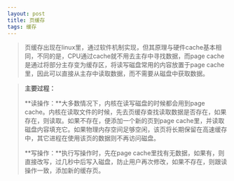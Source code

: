 ```yaml
---
layout: post
title: 页缓存
tags: 缓存
---
```


> 页缓存出现在linux里，通过软件机制实现，但其原理与硬件cache基本相同，不同的是，CPU通过cache就不用去主存中寻找数据，而page cache是通过将部分主存变为缓存区，将读写磁盘常用的内容放置于page cache里，因此可以直接从主存中读取数据，而不需要从磁盘中获取数据。

> **主要过程：**
>
> **读操作：**大多数情况下，内核在读写磁盘的时候都会用到page cache。内核在读取文件的时候，先去页缓存查找读取数据是否存在，如果存在，则读取。如果不存在，便添加一个新的页到page cache里，并读取磁盘内容填充它。如果物理内存空间足够空闲，该页将长期保留在高速缓存中，其它进程在使用该页的数据则不再访问磁盘。
>
> **写操作：**执行写操作时，先在page cache里找有无数据，如果有，则直接改写，过几秒中后写入磁盘，防止用户再次修改，如果不存在，则跟读操作一致，添加新的缓存页。